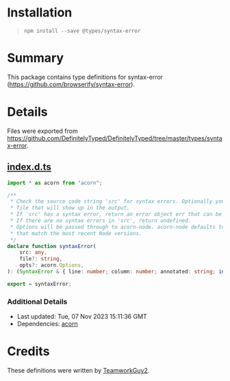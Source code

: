 # Installation
> `npm install --save @types/syntax-error`

# Summary
This package contains type definitions for syntax-error (https://github.com/browserify/syntax-error).

# Details
Files were exported from https://github.com/DefinitelyTyped/DefinitelyTyped/tree/master/types/syntax-error.
## [index.d.ts](https://github.com/DefinitelyTyped/DefinitelyTyped/tree/master/types/syntax-error/index.d.ts)
````ts
import * as acorn from "acorn";

/**
 * Check the source code string 'src' for syntax errors. Optionally you can specify a filename
 * file that will show up in the output.
 * If 'src' has a syntax error, return an error object err that can be printed or stringified.
 * If there are no syntax errors in 'src', return undefined.
 * Options will be passed through to acorn-node. acorn-node defaults to options
 * that match the most recent Node versions.
 */
declare function syntaxError(
    src: any,
    file?: string,
    opts?: acorn.Options,
): (SyntaxError & { line: number; column: number; annotated: string; inspect(): string }) | undefined;

export = syntaxError;

````

### Additional Details
 * Last updated: Tue, 07 Nov 2023 15:11:36 GMT
 * Dependencies: [acorn](https://npmjs.com/package/acorn)

# Credits
These definitions were written by [TeamworkGuy2](https://github.com/TeamworkGuy2).
